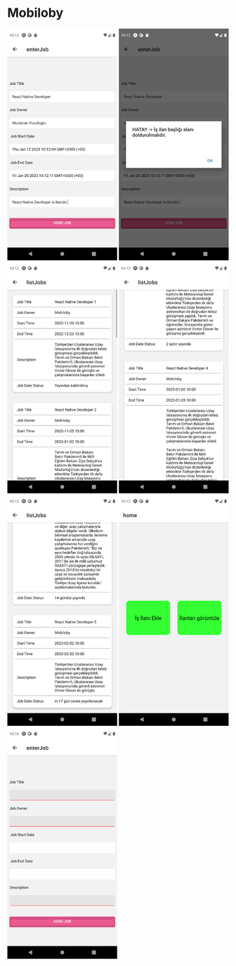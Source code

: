 # Mobiloby
<img src="https://github.com/muratcanyusufoglu/Mobiloby/blob/main/src/pages/assets/images/Screenshot_1673853155.png" alt="drawing" style="width:250px;"/>
<img src="https://github.com/muratcanyusufoglu/Mobiloby/blob/main/src/pages/assets/images/Screenshot_1673853159.png" alt="drawing" style="width:250px;"/>
<img src="https://github.com/muratcanyusufoglu/Mobiloby/blob/main/src/pages/assets/images/Screenshot_1673853164.png" alt="drawing" style="width:250px;"/>
<img src="https://github.com/muratcanyusufoglu/Mobiloby/blob/main/src/pages/assets/images/Screenshot_1673853170.png" alt="drawing" style="width:250px;"/>
<img src="https://github.com/muratcanyusufoglu/Mobiloby/blob/main/src/pages/assets/images/Screenshot_1673853173.png" alt="drawing" style="width:250px;"/>
<img src="https://github.com/muratcanyusufoglu/Mobiloby/blob/main/src/pages/assets/images/Screenshot_1673853175.png" alt="drawing" style="width:250px;"/>
<img src="https://github.com/muratcanyusufoglu/Mobiloby/blob/main/src/pages/assets/images/Screenshot_1673853401.png" alt="drawing" style="width:250px;"/>


